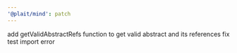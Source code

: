 ```yaml
---
'@plait/mind': patch
---
```


add getValidAbstractRefs function to get valid abstract and its references
fix test import error